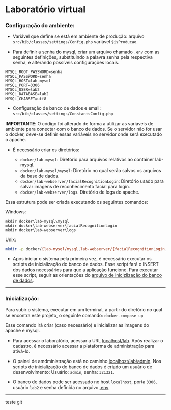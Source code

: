 # Laboratório virtual

### Configuração do ambiente:

* Variável que define se está em ambiente de produção: 
arquivo `src/bib/classes/settings/Config.php` variável `$isProducao`.

* Para definir a senha do mysql, criar um arquivo chamado `.env` com as seguintes definições, substituindo a palavra senha pela respectiva senha, e alterando possíveis configurações locais.

```
MYSQL_ROOT_PASSWORD=senha
MYSQL_PASSWORD=senha
MYSQL_HOST=lab-mysql
MYSQL_PORT=3306
MYSQL_USER=lab2
MYSQL_DATABASE=lab2
MYSQL_CHARSET=utf8
```

* Configuração de banco de dados e email:
`src/bib/classes/settings/ConstantsConfig.php`

__IMPORTANTE__: O código foi alterado de forma a utilizar as variáveis de ambiente para conectar com o banco de dados. Se o servidor não for usar o docker, deve-se definir essas variáveis no servidor onde será executado o apache.

* É necessário criar os diretórios:

    - `docker/lab-mysql`: Diretório para arquivos relativos ao container lab-mysql.
    - `docker/lab-mysql/mysql`: Diretório no qual serão salvos os arquivos da base de dados.
    - `docker/lab-webserver/facialRecognitionLogin`: Diretório usado para salvar imagens de reconhecimento facial para login.
    - `docker/lab-webserver/logs`. Diretório de logs do apache.

Essa estrutura pode ser criada executando os seguintes comandos:

Windows:

```batch
mkdir docker\lab-mysql\mysql
mkdir docker\lab-webserver\facialRecognitionLogin
mkdir docker\lab-webserver\logs
```

Unix:

```bash
mkdir -p docker/{lab-mysql/mysql,lab-webserver/{facialRecognitionLogin,logs}}
```

* Após iniciar o sistema pela primeira vez, é necessário executar os scripts de inicialização do banco de dados. Esse script fará o INSERT dos dados necessários para que a aplicação funcione. Para executar esse script, seguir as orientações do [arquivo de inicizlização do banco de dados](db/data_backup/README.md).

---

### Inicialização:

Para subir o sistema, executar em um terminal, à partir do diretório no qual se encontra este projeto, o seguinte comando:
`docker-compose up`

Esse comando irá criar (caso necessário) e inicializar as imagens do apache e mysql. 


* Para acessar o laboratório, acessar a URL [localhost/lab](http://localhost/lab). Após realizar o cadastro, é necessário acessar a plataforma de administração para ativá-lo.

* O painel de amdministração está no caminho [localhost/lab/admin](http://localhost/lab/admin). Nos scripts de inicialização do banco de dados é criado um usuário de desenvolvimento: Usuário: `admin`, senha: `321321`.

* O banco de dados pode ser acessado no host `localhost`, porta `3306`, usuário `lab2` e senha definida no arquivo [.env](.env)

---

teste git